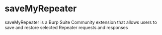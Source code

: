 # saveMyRepeater
saveMyRepeater is a Burp Suite Community extension that allows users to save and restore selected Repeater requests and responses
